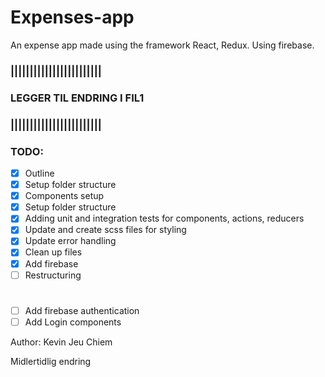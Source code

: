 # Expenses-app

An expense app made using the framework React, Redux. Using firebase.

### ||||||||||||||||||||||||
### LEGGER TIL ENDRING I FIL1 
### ||||||||||||||||||||||||


### TODO:
- [x] Outline
- [x] Setup folder structure
- [x] Components setup
- [x] Setup folder structure
- [x] Adding unit and integration tests for components, actions, reducers
- [x] Update and create scss files for styling
- [x] Update error handling
- [x] Clean up files
- [x] Add firebase
- [ ] Restructuring

#
- [ ] Add firebase authentication
- [ ] Add Login components

Author:
Kevin Jeu Chiem

Midlertidlig endring
